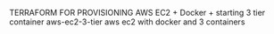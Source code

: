 TERRAFORM FOR PROVISIONING AWS EC2 + Docker + starting 3 tier container 
aws-ec2-3-tier
aws ec2 with docker and 3 containers
